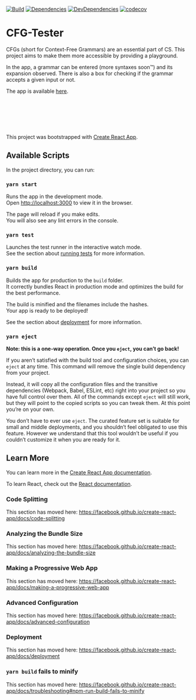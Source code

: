 [![Build](https://github.com/cpiber/CFG-Tester/actions/workflows/node.js.yml/badge.svg)](https://github.com/cpiber/CFG-Tester/actions/workflows/node.js.yml)
[![Dependencies](https://status.david-dm.org/gh/cpiber/CFG-Tester.svg)](https://david-dm.org/cpiber/CFG-Tester)
[![DevDependencies](https://status.david-dm.org/gh/cpiber/CFG-Tester.svg?type=dev)](https://david-dm.org/cpiber/CFG-Tester?type=dev)
[![codecov](https://codecov.io/gh/cpiber/CFG-Tester/branch/master/graph/badge.svg?token=k09ukOWzD4)](https://codecov.io/gh/cpiber/CFG-Tester)

# CFG-Tester

CFGs (short for Context-Free Grammars) are an essential part of CS. This project aims to make them more accessible by providing a playground.

In the app, a grammar can be entered (more syntaxes soon™) and its expansion observed. There is also a box for checking if the grammar accepts a given input or not.

The app is available [here](https://cpiber.github.io/CFG-Tester).

&nbsp;

&nbsp;

&nbsp;


This project was bootstrapped with [Create React App](https://github.com/facebook/create-react-app).

## Available Scripts

In the project directory, you can run:

### `yarn start`

Runs the app in the development mode.<br />
Open [http://localhost:3000](http://localhost:3000) to view it in the browser.

The page will reload if you make edits.<br />
You will also see any lint errors in the console.

### `yarn test`

Launches the test runner in the interactive watch mode.<br />
See the section about [running tests](https://facebook.github.io/create-react-app/docs/running-tests) for more information.

### `yarn build`

Builds the app for production to the `build` folder.<br />
It correctly bundles React in production mode and optimizes the build for the best performance.

The build is minified and the filenames include the hashes.<br />
Your app is ready to be deployed!

See the section about [deployment](https://facebook.github.io/create-react-app/docs/deployment) for more information.

### `yarn eject`

**Note: this is a one-way operation. Once you `eject`, you can’t go back!**

If you aren’t satisfied with the build tool and configuration choices, you can `eject` at any time. This command will remove the single build dependency from your project.

Instead, it will copy all the configuration files and the transitive dependencies (Webpack, Babel, ESLint, etc) right into your project so you have full control over them. All of the commands except `eject` will still work, but they will point to the copied scripts so you can tweak them. At this point you’re on your own.

You don’t have to ever use `eject`. The curated feature set is suitable for small and middle deployments, and you shouldn’t feel obligated to use this feature. However we understand that this tool wouldn’t be useful if you couldn’t customize it when you are ready for it.

## Learn More

You can learn more in the [Create React App documentation](https://facebook.github.io/create-react-app/docs/getting-started).

To learn React, check out the [React documentation](https://reactjs.org/).

### Code Splitting

This section has moved here: https://facebook.github.io/create-react-app/docs/code-splitting

### Analyzing the Bundle Size

This section has moved here: https://facebook.github.io/create-react-app/docs/analyzing-the-bundle-size

### Making a Progressive Web App

This section has moved here: https://facebook.github.io/create-react-app/docs/making-a-progressive-web-app

### Advanced Configuration

This section has moved here: https://facebook.github.io/create-react-app/docs/advanced-configuration

### Deployment

This section has moved here: https://facebook.github.io/create-react-app/docs/deployment

### `yarn build` fails to minify

This section has moved here: https://facebook.github.io/create-react-app/docs/troubleshooting#npm-run-build-fails-to-minify
